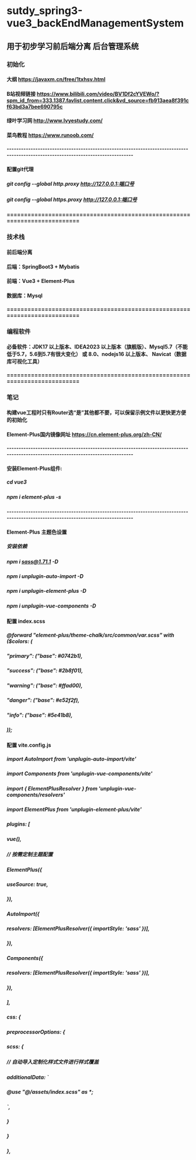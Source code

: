 # sutdy_spring3-vue3_backEndManagementSystem
## 用于初步学习前后端分离 后台管理系统
### 初始化
#### 大纲 https://javaxm.cn/free/1txhsv.html
#### B站视频链接 https://www.bilibili.com/video/BV1Df2cYVEWo/?spm_id_from=333.1387.favlist.content.click&vd_source=fb913aea8f391cf63bd3a7bee690795c
#### 绿叶学习网 http://www.lvyestudy.com/
#### 菜鸟教程 https://www.runoob.com/
#### ---------------------------------------------------------------------------------------------------------------------------------
#### 配置git代理
##### git config --global http.proxy http://127.0.0.1:端口号
##### git config --global https.proxy http://127.0.0.1:端口号
#### ==========================================================================
### 技术栈
#### 前后端分离
#### 后端：SpringBoot3 + Mybatis
#### 前端：Vue3 + Element-Plus
#### 数据库：Mysql
#### ==========================================================================
### 编程软件
#### 必备软件：JDK17 以上版本、IDEA2023 以上版本（旗舰版）、Mysql5.7（不能低于5.7，5.6到5.7有很大变化） 或 8.0、nodejs16 以上版本、 Navicat（数据库可视化工具）
#### ==========================================================================
### 笔记
#### 构建vue工程时只有Router选“是”其他都不要，可以保留示例文件以更快更方便的初始化
#### Element-Plus国内镜像网址 https://cn.element-plus.org/zh-CN/
#### ---------------------------------------------------------------------------------------------------------------------------------
#### 安装Element-Plus组件: 
##### cd vue3
##### npm i element-plus -s
#### ---------------------------------------------------------------------------------------------------------------------------------
#### Element-Plus 主题色设置
##### 安装依赖
##### npm i sass@1.71.1 -D
##### npm i unplugin-auto-import -D
##### npm i unplugin-element-plus -D
##### npm i unplugin-vue-components -D
#### 配置 index.scss
##### @forward "element-plus/theme-chalk/src/common/var.scss" with ($colors: (
#####   "primary": ("base": #0742b1),
#####   "success": ("base": #2b8f01),
#####   "warning": ("base": #ffad00),
#####   "danger": ("base": #e52f2f),
#####   "info": ("base": #5e41b8),
##### ));
#### 配置 vite.config.js
##### import AutoImport from 'unplugin-auto-import/vite'
##### import Components from 'unplugin-vue-components/vite'
##### import { ElementPlusResolver } from 'unplugin-vue-components/resolvers'
##### import ElementPlus from 'unplugin-element-plus/vite'

##### plugins: [
#####  vue(),
#####  // 按需定制主题配置
#####  ElementPlus({
#####    useSource: true,
#####  }),
#####  AutoImport({
#####    resolvers: [ElementPlusResolver({ importStyle: 'sass' })],
#####  }),
#####  Components({
#####    resolvers: [ElementPlusResolver({ importStyle: 'sass' })],
#####  }),
##### ],  

##### css: {
#####   preprocessorOptions: {
#####     scss: {
#####       // 自动导入定制化样式文件进行样式覆盖
#####       additionalData: `
#####         @use "@/assets/index.scss" as *;
#####       `,
#####     }
#####   }
##### },  
